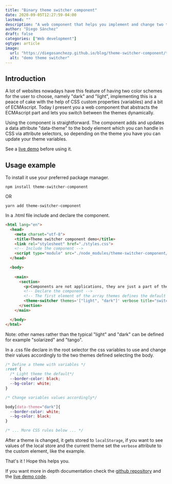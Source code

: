 ```yaml
---
title: "Binary theme switcher component"
date: 2020-09-05T12:27:59-04:00
lastmod: ""
description: "A web component that helps you implement and change two themes on a web page."
author: "Diego Sánchez"
draft: false
categories: ["Web development"]
ogtype: article
image:
  url: "https://diegosanchezp.github.io/blog/theme-switcher-component/theme-switcher-cover.png"
  alt: "demo theme switcher"
---
```


## Introduction
A lot of websites nowadays have this feature of having two color schemes for the user to choose, namely "dark" and "light", implementing this is a peace of cake with the help of CSS custom properties (variables) and a bit of ECMAscript. Today I present you a web component that abstracts the ECMAscript part and lets you switch between the themes dynamically.

Using the component is straightforward. The component adds and updates a data attribute "data-theme" to the body element which you can handle in CSS via attribute selectors, so depending on the theme you have you can update your theme variables. 

See a [live demo](https://diegosanchezp.github.io/theme-switcher-component) before using it.

## Usage example
To install it use your preferred package manager.

`npm install theme-switcher-component`

OR 

`yarn add theme-switcher-component`

In a .html file include and declare the component.

```html
<html lang="en">
  <head>
    <meta charset="utf-8">
    <title>Theme switcher component demo</title> 
    <link rel="stylesheet" href="./styles.css">
    <!-- Include the component -->
    <script type="module" src="./node_modules/theme-switcher-component/switch.js" defer></script>
  </head>

  <body>
    
    <main>
      <section>
        <p>Components are not applications, they are just a part of the whole.</p>
        <!-- Declare the component -->
        <!-- The first element of the array themes defines the default theme -->
        <theme-switcher themes='["light", "dark"]' verbose title="switch themes"></theme-switcher>
      </section>
    </main>

  </body>
</html>
```

Note: other names rather than the typical "light" and "dark" can be defined for example "solarized" and "tango".

In a .css file declare in the root selector the css variables to use and change their values accordingly to the two themes defined selecting the body.

```css
/* Define a theme with variables */
:root {
  /* Light theme the default*/
  --border-color: black;
  --bg-color: white;
}

/* Change variables values accordingly*/

body[data-theme="dark"]{
  --border-color: white;
  --bg-color: black;
}

/* ... More CSS rules below ... */
```

After a theme is changed, it gets stored to `localStorage`, if you want to see values of the local store and the current theme set the `verbose` attribute to the <theme-switcher> custom element, like the example.

That's it ! Hope this helps you. 

If you want more in depth documentation check the [github repository](https://github.com/diegosanchezp/theme-switcher-component/) and the [live demo code](https://github.com/diegosanchezp/theme-switcher-component/tree/master/demo).
